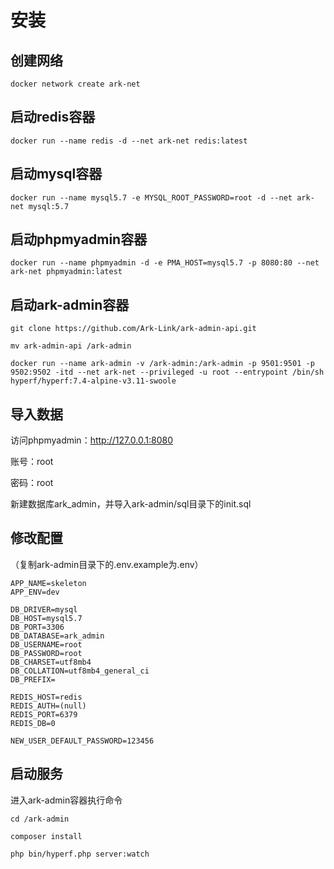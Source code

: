 # 安装

## 创建网络

```shell
docker network create ark-net
```

## 启动redis容器

```shell
docker run --name redis -d --net ark-net redis:latest
```

## 启动mysql容器

```shell
docker run --name mysql5.7 -e MYSQL_ROOT_PASSWORD=root -d --net ark-net mysql:5.7
```

## 启动phpmyadmin容器

```shell
docker run --name phpmyadmin -d -e PMA_HOST=mysql5.7 -p 8080:80 --net ark-net phpmyadmin:latest
```

## 启动ark-admin容器

```shell
git clone https://github.com/Ark-Link/ark-admin-api.git

mv ark-admin-api /ark-admin

docker run --name ark-admin -v /ark-admin:/ark-admin -p 9501:9501 -p 9502:9502 -itd --net ark-net --privileged -u root --entrypoint /bin/sh hyperf/hyperf:7.4-alpine-v3.11-swoole
```

## 导入数据

访问phpmyadmin：http://127.0.0.1:8080

账号：root

密码：root

新建数据库ark_admin，并导入ark-admin/sql目录下的init.sql

## 修改配置

（复制ark-admin目录下的.env.example为.env）

```
APP_NAME=skeleton
APP_ENV=dev

DB_DRIVER=mysql
DB_HOST=mysql5.7
DB_PORT=3306
DB_DATABASE=ark_admin
DB_USERNAME=root
DB_PASSWORD=root
DB_CHARSET=utf8mb4
DB_COLLATION=utf8mb4_general_ci
DB_PREFIX=

REDIS_HOST=redis
REDIS_AUTH=(null)
REDIS_PORT=6379
REDIS_DB=0

NEW_USER_DEFAULT_PASSWORD=123456
```

## 启动服务

进入ark-admin容器执行命令

```shell
cd /ark-admin

composer install

php bin/hyperf.php server:watch
```

